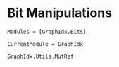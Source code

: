 Bit Manipulations
=================

```@autodocs
Modules = [GraphIdx.Bits]
```

```@meta
CurrentModule = GraphIdx
```

```@docs
GraphIdx.Utils.MutRef
```
